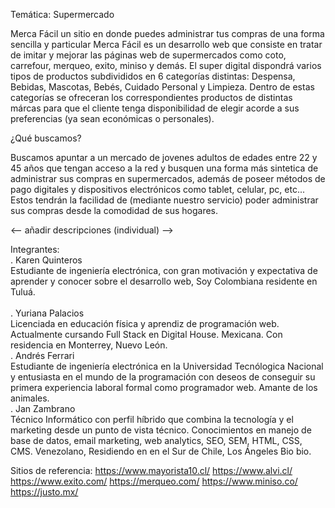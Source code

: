 Temática: Supermercado

Merca Fácil un sitio en donde puedes administrar tus compras de una forma sencilla y particular
Merca Fácil es un desarrollo web que consiste en tratar de imitar y mejorar las páginas web de supermercados como coto, carrefour, merqueo, exito, miniso y demás. El super digital dispondrá varios tipos de productos subdivididos en 6 categorías distintas: Despensa, Bebidas, Mascotas, Bebés, Cuidado Personal y Limpieza. Dentro de estas categorías se ofreceran los correspondientes productos de distintas márcas para que el cliente tenga disponibilidad de elegir acorde a sus preferencias (ya sean económicas o personales).

¿Qué buscamos?

Buscamos apuntar a un mercado de jovenes adultos de edades entre 22 y 45 años que tengan acceso a la red y busquen una forma más sintetica de administrar sus compras en supermercados, además de poseer métodos de pago digitales y dispositivos electrónicos como tablet, celular, pc, etc... Estos tendrán la facilidad de (mediante nuestro servicio) poder administrar sus compras desde la comodidad de sus hogares.

<-- añadir descripciones (individual) -->

Integrantes: <br />
. Karen Quinteros<br />
Estudiante de ingeniería electrónica, con gran motivación y expectativa de aprender y conocer sobre el desarrollo web, Soy Colombiana residente en Tuluá.<br />   
. Yuriana Palacios<br />
Licenciada en educación física y aprendiz de programación web. Actualmente cursando Full Stack en Digital House. Mexicana. Con residencia en Monterrey, Nuevo León.<br />
. Andrés Ferrari<br />
Estudiante de ingeniería electrónica en la Universidad Tecnólogica Nacional y entusiasta en el mundo de la programación con deseos de conseguir su primera experiencia laboral formal como programador web. Amante de los animales.<br />
. Jan Zambrano<br />
Técnico Informático con perfil híbrido que combina la tecnología y el marketing desde un punto de vista técnico. Conocimientos en manejo de base de datos, email marketing, web analytics, SEO, SEM, HTML, CSS, CMS. Venezolano, Residiendo en en el Sur de Chile, Los Ángeles Bio bio.<br />

Sitios de referencia:
https://www.mayorista10.cl/
https://www.alvi.cl/
https://www.exito.com/
https://merqueo.com/
https://www.miniso.co/ 
https://justo.mx/ 
